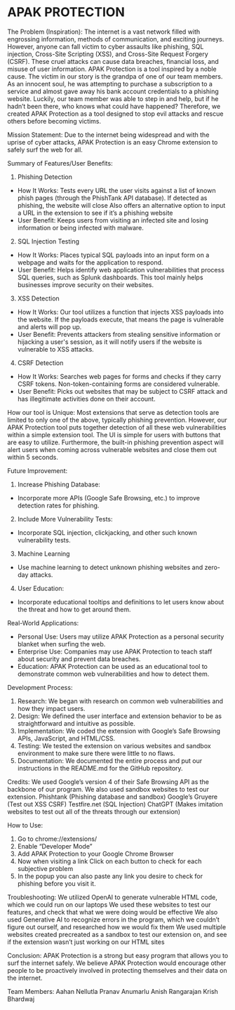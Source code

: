 # APAK PROTECTION
The Problem (Inspiration):
The internet is a vast network filled with engrossing information, methods of communication, and exciting journeys. However, anyone can fall victim to cyber assaults like phishing, SQL injection, Cross-Site Scripting (XSS), and Cross-Site Request Forgery (CSRF). These cruel attacks can cause data breaches, financial loss, and misuse of user information. APAK Protection is a tool inspired by a noble cause. The victim in our story is the grandpa of one of our team members. As an innocent soul, he was attempting to purchase a subscription to a service and almost gave away his bank account credentials to a phishing website. Luckily, our team member was able to step in and help, but if he hadn’t been there, who knows what could have happened? Therefore, we created APAK Protection as a tool designed to stop evil attacks and rescue others before becoming victims. 

Mission Statement: 
Due to the internet being widespread and with the uprise of cyber attacks, APAK Protection is an easy Chrome extension to safely surf the web for all. 

Summary of Features/User Benefits:
1. Phishing Detection
- How It Works: Tests every URL the user visits against a list of known phish pages (through the PhishTank API database). If detected as phishing, the website will close  Also offers an alternative option to input a URL in the extension to see if it’s a phishing website 
- User Benefit: Keeps users from visiting an infected site and losing information or being infected with malware.

2. SQL Injection Testing
- How It Works: Places typical SQL payloads into an input form on a webpage and waits for the application to respond.
- User Benefit: Helps identify web application vulnerabilities that process SQL queries, such as Splunk dashboards. This tool mainly helps businesses improve security on their websites. 

3. XSS Detection
- How It Works: Our tool utilizes a function that injects XSS payloads into the website. If the payloads execute, that means the page is vulnerable and alerts will pop up. 
- User Benefit: Prevents attackers from stealing sensitive information or hijacking a user's session, as it will notify users if the website is vulnerable to XSS attacks. 

4. CSRF Detection
- How It Works: Searches web pages for forms and checks if they carry CSRF tokens. Non-token-containing forms are considered vulnerable.
- User Benefit: Picks out websites that may be subject to CSRF attack and has illegitimate activities done on their account.
  
How our tool is Unique:
Most extensions that serve as detection tools are limited to only one of the above, typically phishing prevention. However, our APAK Protection tool puts together detection of all these web vulnerabilities within a simple extension tool. The UI is simple for users with buttons that are easy to utilize. Furthermore, the built-in phishing prevention aspect will alert users when coming across vulnerable websites and close them out within 5 seconds. 

Future Improvement:
1. Increase Phishing Database:
- Incorporate more APIs (Google Safe Browsing, etc.) to improve detection rates for phishing.
2. Include More Vulnerability Tests:
- Incorporate SQL injection, clickjacking, and other such known vulnerability tests.
3. Machine Learning
- Use machine learning to detect unknown phishing websites and zero-day attacks.
4. User Education:
- Incorporate educational tooltips and definitions to let users know about the threat and how to get around them.

Real-World Applications:
- Personal Use: Users may utilize APAK Protection as a personal security blanket when surfing the web.
- Enterprise Use: Companies may use APAK Protection to teach staff about security and prevent data breaches.
- Education: APAK Protection can be used as an educational tool to demonstrate common web vulnerabilities and how to detect them.

Development Process:
1. Research: We began with research on common web vulnerabilities and how they impact users.
2. Design: We defined the user interface and extension behavior to be as straightforward and intuitive as possible.
3. Implementation: We coded the extension with Google’s Safe Browsing APIs, JavaScript, and HTML/CSS.
4. Testing: We tested the extension on various websites and sandbox environment to make sure there were little to no flaws. 
5. Documentation: We documented the entire process and put our instructions in the README.md for the GitHub repository.

Credits:
We used Google’s version 4 of their Safe Browsing API as the backbone of our program. We also used sandbox websites to test our extension. 
Phishtank (Phishing database and sandbox)
Google’s Gruyere (Test out XSS CSRF)
Testfire.net (SQL Injection)
ChatGPT (Makes imitation websites to test out all of the threats through our extension)

How to Use: 
1) Go to chrome://extensions/ 
2) Enable “Developer Mode” 
3) Add APAK Protection to your Google Chrome Browser
4) Now when visiting a link Click on each button to check for each subjective problem
5) In the popup you can also paste any link you desire to check for phishing before you visit it. 

Troubleshooting:
We utilized OpenAI to generate vulnerable HTML code, which we could run on our laptops
We used these websites to test our features, and check that what we were doing would be effective
We also used Generative AI to recognize errors in the program, which we couldn’t figure out ourself, and researched how we would fix them
We used multiple websites created precreated as a sandbox to test our extension on, and see if the extension wasn’t just working on our HTML sites

Conclusion:
APAK Protection is a strong but easy program that allows you to surf the internet safely. We believe APAK Protection would encourage other people to be proactively involved in protecting themselves and their data on the internet.

Team Members:
Aahan Nellutla
Pranav Anumarlu
Anish Rangarajan
Krish Bhardwaj
